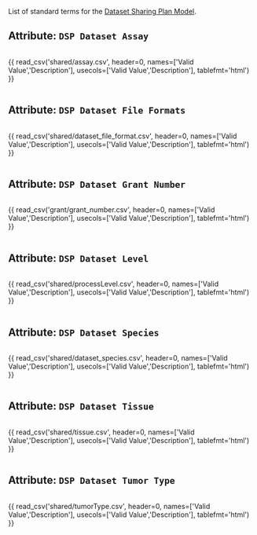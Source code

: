 List of standard terms for the [Dataset Sharing Plan Model](../model/DataDSP.md).

## Attribute: `DSP Dataset Assay`

<div style="max-height:650px; overflow-x: hidden; overflow-y: auto;">

{{ read_csv('shared/assay.csv', header=0, names=['Valid Value','Description'], usecols=['Valid Value','Description'], tablefmt='html') }}

</div>


## Attribute: `DSP Dataset File Formats`

<div style="max-height:650px; overflow-x: hidden; overflow-y: auto;">

{{ read_csv('shared/dataset_file_format.csv', header=0, names=['Valid Value','Description'], usecols=['Valid Value','Description'], tablefmt='html') }}

</div>


## Attribute: `DSP Dataset Grant Number`

<div style="max-height:650px; overflow-x: hidden; overflow-y: auto;">

{{ read_csv('grant/grant_number.csv', header=0, names=['Valid Value','Description'], usecols=['Valid Value','Description'], tablefmt='html') }}

</div>

## Attribute: `DSP Dataset Level`

<div style="max-height:650px; overflow-x: hidden; overflow-y: auto;">

{{ read_csv('shared/processLevel.csv', header=0, names=['Valid Value','Description'], usecols=['Valid Value','Description'], tablefmt='html') }}

</div>

## Attribute: `DSP Dataset Species`

<div style="max-height:650px; overflow-x: hidden; overflow-y: auto;">

{{ read_csv('shared/dataset_species.csv', header=0, names=['Valid Value','Description'], usecols=['Valid Value','Description'], tablefmt='html') }}

</div>


## Attribute: `DSP Dataset Tissue`

<div style="max-height:650px; overflow-x: hidden; overflow-y: auto;">

{{ read_csv('shared/tissue.csv', header=0, names=['Valid Value','Description'], usecols=['Valid Value','Description'], tablefmt='html') }}

</div>



## Attribute: `DSP Dataset Tumor Type`

<div style="max-height:650px; overflow-x: hidden; overflow-y: auto;">

{{ read_csv('shared/tumorType.csv', header=0, names=['Valid Value','Description'], usecols=['Valid Value','Description'], tablefmt='html') }}

</div>
